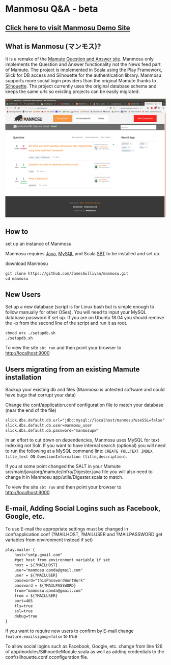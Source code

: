 Manmosu Q&A - beta
======


[Click here to visit Manmosu Demo Site](http://manmosu.solutions.asia)
---------- 


## What is Manmosu (マンモス)?

It is a remake of the [Mamute Question and Answer site](https://github.com/caelum/mamute).
Manmosu only implements the Question and Answer functionality not the News feed part of Mamute.
The project is implemented in Scala using the Play Framework, Slick for DB access and Silhouette for the authentication library.
Manmosu supports more social login providers than the original Mamute thanks to [Silhouette](https://www.silhouette.rocks/).
The project currently uses the original database schema and keeps the same urls so existing projects can be easily migrated.



![Alt text](public/imgs/screenshot.png)


## How to

 set up an instance of Manmosu

Manmosu requires [Java](http://www.oracle.com/technetwork/java/javase/downloads/index.html), [MySQL](https://dev.mysql.com/downloads/mysql/) and Scala [SBT](https://www.scala-sbt.org/download.html) to be installed and set up.   

download Manmosu
```
git clone https://github.com/JamesSullivan/manmosu.git
cd manmosu
```

New Users
---------- 

Set up a new database (script is for Linux bash but is simple enough to follow manually for other OSes).
You will need to input your MySQL database password if set up. If you are on Ubuntu 18.04 you should remove the -p from the second line of the script and run it as root.
```
chmod o+x ./setupdb.sh
./setupdb.sh
```
To view the site
`sbt run` and then point your browser to [http://localhost:9000](http://localhost:9000)


Users migrating from an existing Mamute installation
-----------

Backup your existing db and files (Manmosu is untested software and could have bugs that corrupt your data)

Change the conf/application.conf configuration file to match your database (near the end of the file)
```
slick.dbs.default.db.url="jdbc:mysql://localhost/manmosu?useSSL=false"
slick.dbs.default.db.user=manmosu_user
slick.dbs.default.db.password="manmosupw"
```

In an effort to cut down on dependencies, Manmosu uses MySQL for text indexing not Solr. If you want to have internal search (optional) you will need to run the following at a MySQL command line: `CREATE FULLTEXT INDEX title_text ON QuestionInformation (title,description)`. 

If you at some point changed the SALT in your Mamute src/main/java/org/mamute/infra/Digester.java file you will also need to change it in Manmosu app/utils/Digester.scala to match.

To view the site
`sbt run` and then point your browser to [http://localhost:9000](http://localhost:9000)


E-mail, Adding Social Logins such as Facebook, Google, etc.
-----------

To use E-mail the appropriate settings must be changed in conf/application.conf (?MAILHOST, ?MAILUSER and ?MAILPASSWORD get variables from environment instead if set)
```
play.mailer {
    host="smtp.gmail.com"
    #get host from environment variable if set
	host = ${?MAILHOST}   
	user="manmosu.qanda@gmail.com"
	user = ${?MAILUSER}
	password="thisPasswordWontWork"
	password = ${?MAILPASSWORD}
	from="manmosu.qanda@gmail.com"
    from = ${?MAILUSER}
	port=465
	tls=true
	ssl=true
	debug=true
}
```

If you want to require new users to confirm by E-mail change `feature.emailsignup=false` to true

To allow social logins such as Facebook, Google, etc. change from line 126 of app/modules/SilhouetteModule.scala as well as adding credentials to the conf/silhouette.conf cconfiguration file.
